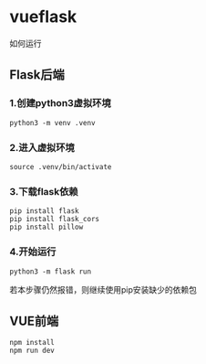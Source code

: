# vueflask
如何运行
## Flask后端
### 1.创建python3虚拟环境
    python3 -m venv .venv
### 2.进入虚拟环境
    source .venv/bin/activate
### 3.下载flask依赖
    pip install flask
    pip install flask_cors
    pip install pillow
### 4.开始运行
    python3 -m flask run
若本步骤仍然报错，则继续使用pip安装缺少的依赖包
## VUE前端
    npm install
    npm run dev